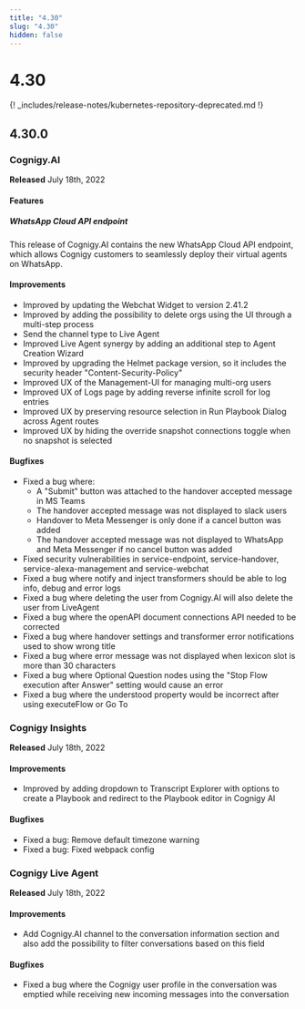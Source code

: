 ```yaml
---
title: "4.30" 
slug: "4.30" 
hidden: false 
---
```


# 4.30

{! _includes/release-notes/kubernetes-repository-deprecated.md !}

## 4.30.0

### Cognigy.AI

**Released** July 18th, 2022

#### Features

##### WhatsApp Cloud API endpoint

This release of Cognigy.AI contains the new WhatsApp Cloud API endpoint, which allows Cognigy customers to seamlessly deploy their virtual agents on WhatsApp.

#### Improvements

- Improved by updating the Webchat Widget to version 2.41.2
- Improved by adding the possibility to delete orgs using the UI through a multi-step process
- Send the channel type to Live Agent
- Improved Live Agent synergy by adding an additional step to Agent Creation Wizard
- Improved by upgrading the Helmet package version, so it includes the security header "Content-Security-Policy"
- Improved UX of the Management-UI for managing multi-org users
- Improved UX of Logs page by adding reverse infinite scroll for log entries
- Improved UX by preserving resource selection in Run Playbook Dialog across Agent routes
- Improved UX by hiding the override snapshot connections toggle when no snapshot is selected

#### Bugfixes

- Fixed a bug where:
  - A "Submit" button was attached to the handover accepted message in MS Teams
  - The handover accepted message was not displayed to slack users
  - Handover to Meta Messenger is only done if a cancel button was added
  - The handover accepted message was not displayed to WhatsApp and Meta Messenger if no cancel button was added
- Fixed security vulnerabilities in service-endpoint, service-handover, service-alexa-management and service-webchat
- Fixed a bug where notify and inject transformers should be able to log info, debug and error logs
- Fixed a bug where deleting the user from Cognigy.AI will also delete the user from LiveAgent
- Fixed a bug where the openAPI document connections API needed to be corrected
- Fixed a bug where handover settings and transformer error notifications used to show wrong title
- Fixed a bug where error message was not displayed when lexicon slot is more than 30 characters
- Fixed a bug where Optional Question nodes using the "Stop Flow execution after Answer" setting would cause an error
- Fixed a bug where the understood property would be incorrect after using executeFlow or Go To

### Cognigy Insights

**Released** July 18th, 2022

#### Improvements

- Improved by adding dropdown to Transcript Explorer with options to create a Playbook and redirect to the Playbook editor in Cognigy AI

#### Bugfixes

- Fixed a bug: Remove default timezone warning
- Fixed a bug: Fixed webpack config

### Cognigy Live Agent

**Released** July 18th, 2022

#### Improvements

- Add Cognigy.AI channel to the conversation information section and also add the possibility to filter conversations based on this field

#### Bugfixes

- Fixed a bug where the Cognigy user profile in the conversation was emptied while receiving new incoming messages into the conversation